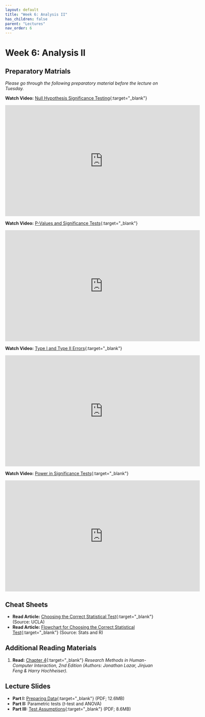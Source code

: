 ```yaml
---
layout: default
title: "Week 6: Analysis II"
has_children: false
parent: "Lectures"
nav_order: 6
---
```


# Week 6: Analysis II

## Preparatory Matrials

_Please go through the following preparatory material before the lecture on Tuesday._

**Watch Video:** [Null Hypothesis Significance Testing](https://youtu.be/B2_UJGs0hLI?si=yv7wkMAzf26W_ZVg){:target="\_blank"}

<iframe width="627" height="357" src="https://www.youtube.com/embed/B2_UJGs0hLI?si=yv7wkMAzf26W_ZVg" title="Null Hypothesis Significance Testing | Sprightly Pedagogue" frameborder="0" allow="accelerometer; autoplay; clipboard-write; encrypted-media; gyroscope; picture-in-picture; web-share" allowfullscreen></iframe>

**Watch Video:** [P-Values and Significance Tests](https://youtu.be/KS6KEWaoOOE?si=5_1iFNyxmhQB25Q-){:target="\_blank"}

<iframe width="627" height="357" src="https://www.youtube.com/embed/KS6KEWaoOOE?si=5_1iFNyxmhQB25Q-" title="P-Values and Significance Tests | Khan Academy" frameborder="0" allow="accelerometer; autoplay; clipboard-write; encrypted-media; gyroscope; picture-in-picture; web-share" allowfullscreen></iframe>

**Watch Video:** [Type I and Type II Errors](https://youtu.be/Hdbbx7DIweQ?si=WF3td-B4jjj1uyFs){:target="\_blank"}

<iframe width="627" height="357" src="https://www.youtube.com/embed/Hdbbx7DIweQ?si=WF3td-B4jjj1uyFs" title="Type I and Type II Errors | Khan Academy" frameborder="0" allow="accelerometer; autoplay; clipboard-write; encrypted-media; gyroscope; picture-in-picture; web-share" allowfullscreen></iframe>

**Watch Video:** [Power in Significance Tests](https://youtu.be/6_Cuz0QqRWc?si=G1TdersSuodb95zD){:target="\_blank"}

<iframe width="627" height="357" src="https://www.youtube.com/embed/6_Cuz0QqRWc?si=G1TdersSuodb95zD" title="Power in Significance Tests | Khan Academy" frameborder="0" allow="accelerometer; autoplay; clipboard-write; encrypted-media; gyroscope; picture-in-picture; web-share" allowfullscreen></iframe>

## Cheat Sheets

-   **Read Article:** [Choosing the Correct Statistical Test](https://stats.oarc.ucla.edu/other/mult-pkg/whatstat/){:target="\_blank"} (Source: UCLA)
-   **Read Article:** [Flowchart for Choosing the Correct Statistical Test](https://statsandr.com/blog/what-statistical-test-should-i-do/){:target="\_blank"} (Source: Stats and R)

## Additional Reading Materials

1.  **Read:** [Chapter 4](https://brightspace.tudelft.nl/content/enforced/596488-IOB6-E8+2023+3/HCI-Book/Chapter-4---Statistical-analy_2017_Research-Methods-in-Human-Computer-Intera.pdf?isCourseFile=true&ou=596488){:target="\_blank"} _Research Methods in Human-Computer Interaction, 2nd Edition (Authors: Jonathan Lazar, Jinjuan Feng & Harry Hochheiser)._

## Lecture Slides

-   **Part I:** [Preparing Data](https://brightspace.tudelft.nl/content/enforced/596488-IOB6-E8+2023+3/Week%206/Lecture/24-06-1-Preparing-Data.pdf?isCourseFile=true&ou=596488){:target="\_blank"} (PDF; 12.6MB)
-   **Part II:** Parametric tests (_t_-test and ANOVA)
-   **Part III:** [Test Assumptions](https://brightspace.tudelft.nl/content/enforced/596488-IOB6-E8+2023+3/Week%206/Lecture/24-06-3-Test-Assumptions.pdf?isCourseFile=true&ou=596488){:target="\_blank"} (PDF; 8.6MB)